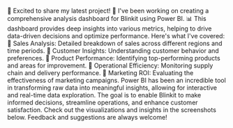 🚀 Excited to share my latest project! 🚀
I've been working on creating a comprehensive analysis dashboard for Blinkit using Power BI. 📊
This dashboard provides deep insights into various metrics, helping to drive data-driven decisions and optimize performance. Here's what I've covered:
🔹 Sales Analysis: Detailed breakdown of sales across different regions and time periods. 
🔹 Customer Insights: Understanding customer behavior and preferences. 
🔹 Product Performance: Identifying top-performing products and areas for improvement. 
🔹 Operational Efficiency: Monitoring supply chain and delivery performance. 
🔹 Marketing ROI: Evaluating the effectiveness of marketing campaigns.
Power BI has been an incredible tool in transforming raw data into meaningful insights, allowing for interactive and real-time data exploration. The goal is to enable Blinkit to make informed decisions, streamline operations, and enhance customer satisfaction.
Check out the visualizations and insights in the screenshots below. Feedback and suggestions are always welcome!
